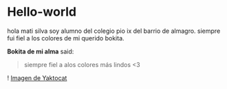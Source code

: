 # Hello-world
hola mati silva
soy alumno del colegio pio ix del barrio de almagro. 
siempre fui fiel a los colores de mi querido bokita.

**Bokita de mi alma** said:
> siempre fiel a alos colores más lindos <3

! [Imagen de Yaktocat](yaktocat.png)
